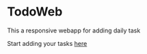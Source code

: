 # TodoWeb
This a responsive webapp for adding daily task

Start adding your tasks [here](https://rachit0904.github.io/todoweb.github.io/notesapp.html)
